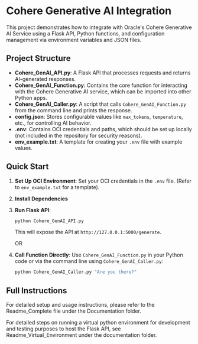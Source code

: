 # Cohere Generative AI Integration

This project demonstrates how to integrate with Oracle's Cohere Generative AI Service using a Flask API, Python functions, and configuration management via environment variables and JSON files.

## Project Structure

* **Cohere\_GenAI\_API.py**: A Flask API that processes requests and returns AI-generated responses.
* **Cohere\_GenAI\_Function.py**: Contains the core function for interacting with the Cohere Generative AI service, which can be imported into other Python apps.
* **Cohere\_GenAI\_Caller.py**: A script that calls `Cohere_GenAI_Function.py` from the command line and prints the response.
* **config.json**: Stores configurable values like `max_tokens`, `temperature`, etc., for controlling AI behavior.
* **.env**: Contains OCI credentials and paths, which should be set up locally (not included in the repository for security reasons).
* **env\_example.txt**: A template for creating your `.env` file with example values.

## Quick Start

1. **Set Up OCI Environment**: Set your OCI credentials in the `.env` file. (Refer to `env_example.txt` for a template).
2. **Install Dependencies**
3. **Run Flask API**:

   ```bash
   python Cohere_GenAI_API.py
   ```

   This will expose the API at `http://127.0.0.1:5000/generate`.
   
   OR
   
4. **Call Function Directly**: Use `Cohere_GenAI_Function.py` in your Python code or via the command line using `Cohere_GenAI_Caller.py`:

   ```bash
   python Cohere_GenAI_Caller.py "Are you there?"
   ```

## Full Instructions

For detailed setup and usage instructions, please refer to the Readme_Complete file under the Documentation folder.

For detailed steps on running a virtual python environment for development and testing purposes to host the Flask API, see Readme_Virtual_Environment under the documentation folder.
